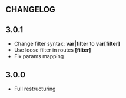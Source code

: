 CHANGELOG
---

## 3.0.1
- Change filter syntax: **var|filter** to **var\[filter]**
- Use loose filter in routes **\[filter]**
- Fix params mapping

## 3.0.0
- Full restructuring
